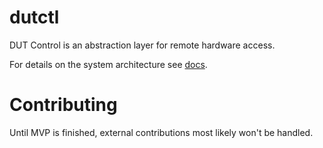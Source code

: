 # dutctl
DUT Control is an abstraction layer for remote hardware access.

For details on the system architecture see [docs](./docs).


# Contributing
Until MVP is finished, external contributions most likely won't be handled.
